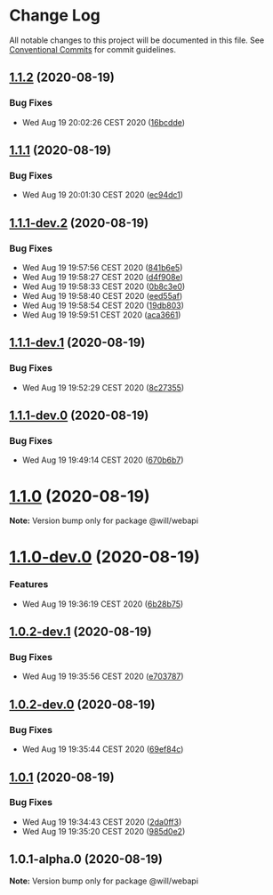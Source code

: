# Change Log

All notable changes to this project will be documented in this file.
See [Conventional Commits](https://conventionalcommits.org) for commit guidelines.

## [1.1.2](https://github.com/blendsdk/apprelease/compare/@will/webapi@1.1.1...@will/webapi@1.1.2) (2020-08-19)


### Bug Fixes

* Wed Aug 19 20:02:26 CEST 2020 ([16bcdde](https://github.com/blendsdk/apprelease/commit/16bcdde97b3681860f56b2d0d8f4fc39e9baf34b))





## [1.1.1](https://github.com/blendsdk/apprelease/compare/@will/webapi@1.1.1-dev.2...@will/webapi@1.1.1) (2020-08-19)


### Bug Fixes

* Wed Aug 19 20:01:30 CEST 2020 ([ec94dc1](https://github.com/blendsdk/apprelease/commit/ec94dc152ef9f060d85ae73b5d0102d7b535f48c))





## [1.1.1-dev.2](https://github.com/blendsdk/apprelease/compare/@will/webapi@1.1.1-dev.1...@will/webapi@1.1.1-dev.2) (2020-08-19)


### Bug Fixes

* Wed Aug 19 19:57:56 CEST 2020 ([841b6e5](https://github.com/blendsdk/apprelease/commit/841b6e597441131d632c95bab40a8763a371c862))
* Wed Aug 19 19:58:27 CEST 2020 ([d4f908e](https://github.com/blendsdk/apprelease/commit/d4f908edd8c9ddf0c8a202ded9827be15afbcc3f))
* Wed Aug 19 19:58:33 CEST 2020 ([0b8c3e0](https://github.com/blendsdk/apprelease/commit/0b8c3e06c4f8486c2f4fd7ff26cf77a684187c34))
* Wed Aug 19 19:58:40 CEST 2020 ([eed55af](https://github.com/blendsdk/apprelease/commit/eed55afcc7bf6fae3b9e33c4b7eb2e0751e3445a))
* Wed Aug 19 19:58:54 CEST 2020 ([19db803](https://github.com/blendsdk/apprelease/commit/19db803af8c3aaed88a0725f172b70ff2de26653))
* Wed Aug 19 19:59:51 CEST 2020 ([aca3661](https://github.com/blendsdk/apprelease/commit/aca3661fc2f13478363935b121bbeea2ca458b6c))





## [1.1.1-dev.1](https://github.com/blendsdk/apprelease/compare/@will/webapi@1.1.1-dev.0...@will/webapi@1.1.1-dev.1) (2020-08-19)


### Bug Fixes

* Wed Aug 19 19:52:29 CEST 2020 ([8c27355](https://github.com/blendsdk/apprelease/commit/8c27355a08f15d29f3592d515135e9c9b7b60d74))





## [1.1.1-dev.0](https://github.com/blendsdk/apprelease/compare/@will/webapi@1.1.0...@will/webapi@1.1.1-dev.0) (2020-08-19)


### Bug Fixes

* Wed Aug 19 19:49:14 CEST 2020 ([670b6b7](https://github.com/blendsdk/apprelease/commit/670b6b72c1cbead1c97db64e68d62e11c6dbe6b2))





# [1.1.0](https://github.com/blendsdk/apprelease/compare/@will/webapi@1.1.0-dev.0...@will/webapi@1.1.0) (2020-08-19)

**Note:** Version bump only for package @will/webapi





# [1.1.0-dev.0](https://github.com/blendsdk/apprelease/compare/@will/webapi@1.0.2-dev.1...@will/webapi@1.1.0-dev.0) (2020-08-19)


### Features

* Wed Aug 19 19:36:19 CEST 2020 ([6b28b75](https://github.com/blendsdk/apprelease/commit/6b28b7556d661b5578e020a140e57b3e2a9795e2))





## [1.0.2-dev.1](https://github.com/blendsdk/apprelease/compare/@will/webapi@1.0.2-dev.0...@will/webapi@1.0.2-dev.1) (2020-08-19)


### Bug Fixes

* Wed Aug 19 19:35:56 CEST 2020 ([e703787](https://github.com/blendsdk/apprelease/commit/e703787394cdc79bb783944414317565fd389db1))





## [1.0.2-dev.0](https://github.com/blendsdk/apprelease/compare/@will/webapi@1.0.1...@will/webapi@1.0.2-dev.0) (2020-08-19)


### Bug Fixes

* Wed Aug 19 19:35:44 CEST 2020 ([69ef84c](https://github.com/blendsdk/apprelease/commit/69ef84c1db9f755d84abd02bd7242a9bcea88d10))





## [1.0.1](https://github.com/blendsdk/apprelease/compare/@will/webapi@1.0.1-alpha.0...@will/webapi@1.0.1) (2020-08-19)


### Bug Fixes

* Wed Aug 19 19:34:43 CEST 2020 ([2da0ff3](https://github.com/blendsdk/apprelease/commit/2da0ff37b919b91256ff392f5b1f06d0a6f20bc7))
* Wed Aug 19 19:35:20 CEST 2020 ([985d0e2](https://github.com/blendsdk/apprelease/commit/985d0e27fb0c59ae4817fcd3527a2c8f05f493a2))





## 1.0.1-alpha.0 (2020-08-19)

**Note:** Version bump only for package @will/webapi
